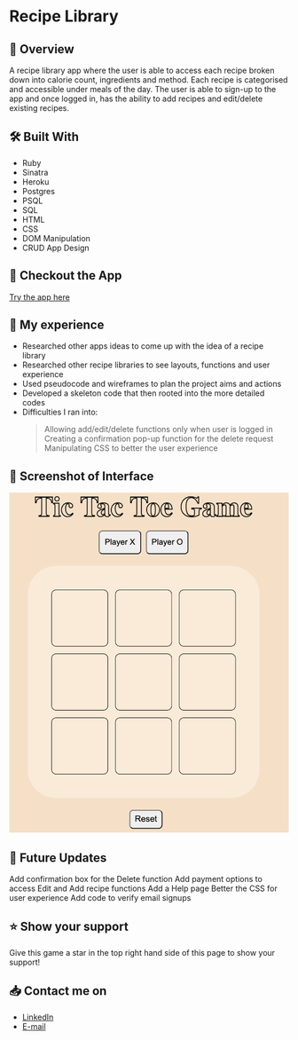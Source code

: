 # Recipe Library

## :helicopter: Overview
A recipe library app where the user is able to access each recipe broken down into calorie count, ingredients and method. Each recipe is categorised and accessible under meals of the day. The user is able to sign-up to the app and once logged in, has the ability to add recipes and edit/delete existing recipes. 

## :hammer_and_wrench: Built With 
- Ruby
- Sinatra
- Heroku
- Postgres
- PSQL
- SQL
- HTML
- CSS
- DOM Manipulation
- CRUD App Design

## :iphone: Checkout the App
[Try the app here](https://karins-recipe-library.herokuapp.com/)

## :mag_right: My experience
- Researched other apps ideas to come up with the idea of a recipe library
- Researched other recipe libraries to see layouts, functions and user experience
- Used pseudocode and wireframes to plan the project aims and actions
- Developed a skeleton code that then rooted into the more detailed codes
- Difficulties I ran into:
  > Allowing add/edit/delete functions only when user is logged in
  > Creating a confirmation pop-up function for the delete request
  > Manipulating CSS to better the user experience

## :camera_flash: Screenshot of Interface
![](https://github.com/karinzaki/tictactoe/blob/b1d97c35a66e6f8f093a08317eaf6330d9488a62/tictactoe-screenshot.png)

## :compass: Future Updates
Add confirmation box for the Delete function
Add payment options to access Edit and Add recipe functions
Add a Help page
Better the CSS for user experience
Add code to verify email signups

## :star: Show your support
Give this game a star in the top right hand side of this page to show your support!

## :inbox_tray: Contact me on
- [LinkedIn](https://www.linkedin.com/in/karin-zaki-2bb3b2130)
- [E-mail](mailto:karin.zaki@hotmail.com)


